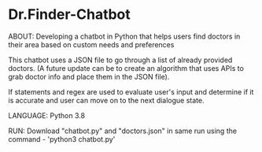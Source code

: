 # Dr.Finder-Chatbot

ABOUT:
Developing a chatbot in Python that helps users find doctors in their area based on custom needs and preferences

This chatbot uses a JSON file to go through a list of already provided doctors. (A future update can be to create an algorithm that uses APIs to grab doctor info and place them in the JSON file). 

If statements and regex are used to evaluate user's input and determine if it is accurate and user can move on to the next dialogue state. 

LANGUAGE:
Python 3.8

RUN: 
Download "chatbot.py" and "doctors.json" in same run using the command - 'python3 chatbot.py'
